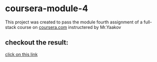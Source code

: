 # coursera-module-4

This project was created to pass the module fourth assignment of a full-stack course on [coursera.com](coursera.com) instructered by Mr.Yaakov

## checkout the result:
[click on this link](https://alireza28azimi.github.io/coursera-module-4/)
